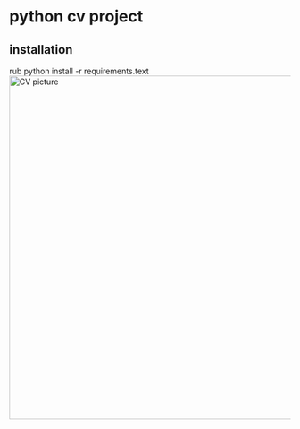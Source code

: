 # python cv project

## installation
 rub python install -r requirements.text
<img width="614" alt="CV picture" src="https://github.com/Banele-dev/python-cv-project/assets/67286249/0d08007e-6fa1-4a0d-8cf1-93c8d6e80c89">
